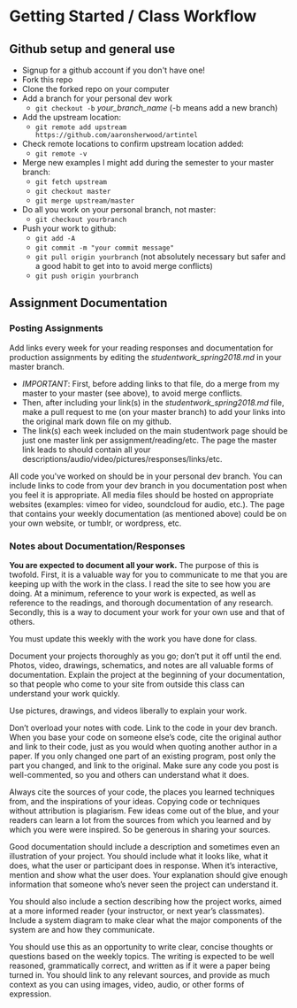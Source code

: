 # Getting Started / Class Workflow

## Github setup and general use

- Signup for a github account if you don't have one!
- Fork this repo
- Clone the forked repo on your computer
- Add a branch for your personal dev work
  - `git checkout -b` _your_branch_name_ (-b means add a new branch)
- Add the upstream location:
  - `git remote add upstream https://github.com/aaronsherwood/artintel`
- Check remote locations to confirm upstream location added:
  - `git remote -v`
- Merge new examples I might add during the semester to your master branch:
  - `git fetch upstream`
  - `git checkout master`
  - `git merge upstream/master`
- Do all you work on your personal branch, not master:
  - `git checkout yourbranch` 
- Push your work to github:
  - `git add -A`
  - `git commit -m "your commit message"`
  - `git pull origin yourbranch` (not absolutely necessary but safer and a good habit to get into to avoid merge conflicts)
  - `git push origin yourbranch`

## Assignment Documentation
### Posting Assignments
Add links every week for your reading responses and documentation for production assignments by editing the _studentwork_spring2018.md_ in your master branch. 
- _IMPORTANT_: First, before adding links to that file, do a merge from my master to your master (see above), to avoid merge conflicts.
- Then, after including your link(s) in the _studentwork_spring2018.md_ file, make a pull request to me (on your master branch) to add your links into the original mark down file on my github. 
- The link(s) each week included on the main studentwork page should be just one master link per assignment/reading/etc. The page the master link leads to should contain all your descriptions/audio/video/pictures/responses/links/etc.

All code you've worked on should be in your personal dev branch. You can include links to code from your dev branch in you documentation post when you feel it is appropriate. All media files should be hosted on appropriate websites (examples: vimeo for video, soundcloud for audio, etc.). The page that contains your weekly documentation (as mentioned above) could be on your own website, or tumblr, or wordpress, etc.   

### Notes about Documentation/Responses
**You are expected to document all your work.** The purpose of this is twofold. First, it is a valuable way for you to communicate to me that you are keeping up with the work in the class. I read the site to see how you are doing. At a minimum, reference to your work is expected, as well as reference to the readings, and thorough documentation of any research. Secondly, this is a way to document your work for your own use and that of others.

You must update this weekly with the work you have done for class.

Document your projects thoroughly as you go; don’t put it off until the end.  Photos, video, drawings, schematics, and notes are all valuable forms of documentation. Explain the project at the beginning of your documentation, so that people who come to your site from outside this class can understand your work quickly.

Use pictures, drawings, and videos liberally to explain your work.

Don’t overload your notes with code. Link to the code in your dev branch. When you base your code on someone else’s code, cite the original author and link to their code, just as you would when quoting another author in a paper. If you only changed one part of an existing program, post only the part you changed, and link to the original. Make sure any code you post is well-commented, so you and others can understand what it does.

Always cite the sources of your code, the places you learned techniques from, and the inspirations of your ideas. Copying code or techniques without attribution is plagiarism.  Few ideas come out of the blue, and your readers can learn a lot from the sources from which you learned and by which you were were inspired. So be generous in sharing your sources.

Good documentation should include a description and sometimes even an illustration of your project. You should include what it looks like, what it does, what the user or participant does in response. When it’s interactive, mention and show what the user does. Your explanation should give enough information that someone who’s never seen the project can  understand it.

You should also include a section describing how the project works, aimed at a more informed reader (your instructor, or next year’s classmates). Include a system diagram to make clear what the major components of the system are and how they communicate.

You should use this as an opportunity to write clear, concise thoughts or questions based on the weekly topics. The writing is expected to be well reasoned, grammatically correct, and written as if it were a paper being turned in. You should link to any relevant sources, and provide as much context as you can using images, video, audio, or other forms of expression. 
